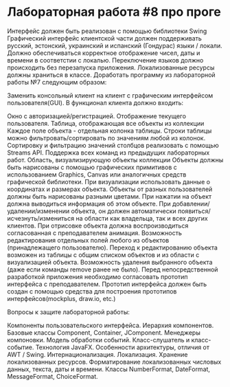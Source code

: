 # Лабораторная работа #8 про проге

Интерфейс должен быть реализован с помощью библиотеки Swing
Графический интерфейс клиентской части должен поддерживать русский, эстонский, украинский и испанский (Гондурас) языки / локали. Должно обеспечиваться корректное отображение чисел, даты и времени в соответстии с локалью. Переключение языков должно происходить без перезапуска приложения. Локализованные ресурсы должны храниться в классе.
Доработать программу из лабораторной работы №7 следующим образом:

Заменить консольный клиент на клиент с графическим интерфейсом пользователя(GUI).
В функционал клиента должно входить:

Окно с авторизацией/регистрацией.
Отображение текущего пользователя.
Таблица, отображающая все объекты из коллекции
Каждое поле объекта - отдельная колонка таблицы.
Строки таблицы можно фильтровать/сортировать по значениям любой из колонок. Сортировку и фильтрацию значений столбцов реализовать с помощью Streams API.
Поддержка всех команд из предыдущих лабораторных работ.
Область, визуализирующую объекты коллекции
Объекты должны быть нарисованы с помощью графических примитивов с использованием Graphics, Canvas или аналогичных средств графической библиотеки.
При визуализации использовать данные о координатах и размерах объекта.
Объекты от разных пользователей должны быть нарисованы разными цветами.
При нажатии на объект должна выводиться информация об этом объекте.
При добавлении/удалении/изменении объекта, он должен автоматически появиться/исчезнуть/измениться  на области как владельца, так и всех других клиентов.
При отрисовке объекта должна воспроизводиться согласованная с преподавателем анимация.
Возможность редактирования отдельных полей любого из объектов (принадлежащего пользователю). Переход к редактированию объекта возможен из таблицы с общим списком объектов и из области с визуализацией объекта.
Возможность удаления выбранного объекта (даже если команды remove ранее не было).
Перед непосредственной разработкой приложения необходимо согласовать прототип интерфейса с преподавателем. Прототип интерфейса должен быть создан с помощью средства для построения прототипов интерфейсов(mockplus, draw.io, etc.)

Вопросы к защите лабораторной работы:

Компоненты пользовательского интерфейса. Иерархия компонентов.
Базовые классы Component, Container, JComponent.
Менеджеры компоновки.
Модель обработки событий. Класс-слушатель и класс-событие.
Технология JavaFX. Особенности архитектуры, отличия от AWT / Swing.
Интернационализация. Локализация. Хранение локализованных ресурсов.
Форматирование локализованных числовых данных, текста, даты и времени. Классы NumberFormat, DateFormat, MessageFormat, ChoiceFormat.
